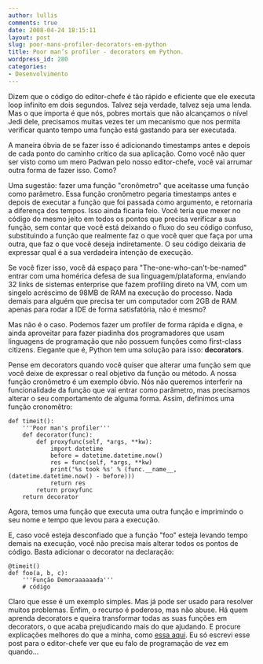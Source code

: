 ```yaml
---
author: lullis
comments: true
date: 2008-04-24 18:15:11
layout: post
slug: poor-mans-profiler-decorators-em-python
title: Poor man’s profiler - decorators em Python.
wordpress_id: 280
categories:
- Desenvolvimento
---
```


Dizem que o código do editor-chefe é tão rápido e eficiente que ele executa loop infinito em dois segundos. Talvez seja verdade, talvez seja uma lenda. Mas o que importa é que nós, pobres mortais que não alcançamos o nível Jedi dele, precisamos muitas vezes ter um mecanismo que nos permita verificar quanto tempo uma função está gastando para ser executada.

A maneira óbvia de se fazer isso é adicionando timestamps antes e depois de cada ponto do caminho crítico da sua aplicação. Como você não quer ser visto como um mero Padwan pelo nosso editor-chefe, você vai arrumar outra forma de fazer isso. Como?

Uma sugestão: fazer uma função "cronômetro" que aceitasse uma função como parâmetro. Essa função cronômetro pegaria timestamps antes e depois de executar a função que foi passada como argumento, e retornaria a diferença dos tempos. Isso ainda ficaria feio. Você teria que mexer no código do mesmo jeito em todos os pontos que precisa verificar a sua função, sem contar que você está deixando o fluxo do seu código confuso, substituindo a função que realmente faz o que você quer que faça por uma outra, que faz o que você deseja indiretamente. O seu código deixaria de expressar qual é a sua verdadeira intenção de execução.

Se você fizer isso, você dá espaço para "The-one-who-can't-be-named" entrar com uma homérica defesa de sua linguagem/plataforma, enviando 32 links de sistemas enterprise que fazem profiling direto na VM, com um singelo acréscimo de 98MB de RAM na execução do processo. Nada demais para alguém que precisa ter um computador com 2GB de RAM apenas para rodar a IDE de forma satisfatória, não é mesmo?

Mas não é o caso. Podemos fazer um profiler de forma rápida e digna, e ainda aproveitar para fazer piadinha dos programadores que usam linguagens de programação que não possuem funções como first-class citizens. Elegante que é, Python tem uma solução para isso: **decorators**.

Pense em decorators quando você quiser que alterar uma função sem que você deixe de expressar o real objetivo da função ou método.  A nossa função cronômetro é um exemplo óbvio. Nós não queremos interferir na funcionalidade da função que vai entrar como parâmetro, mas precisamos alterar o seu comportamento de alguma forma. Assim, definimos uma função cronomêtro:

    
    def timeit():
        '''Poor man's profiler'''
        def decorator(func):
            def proxyfunc(self, *args, **kw):
                import datetime
                before = datetime.datetime.now()
                res = func(self, *args, **kw)
                print('%s took %s' % (func.__name__, (datetime.datetime.now() - before)))
                return res
            return proxyfunc
        return decorator





Agora, temos uma função que executa uma outra função e imprimindo o seu nome e tempo que levou para a execução.

E, caso você esteja desconfiado que a função "foo" esteja levando tempo demais na execução, você não precisa mais alterar todos os pontos de código. Basta adicionar o decorator na declaração:

    
    @timeit()
    def foo(a, b, c):
        '''Função Demoraaaaaada'''
        # código





Claro que esse é um exemplo simples. Mas já pode ser usado para resolver muitos problemas. Enfim, o recurso é poderoso, mas não abuse. Há quem aprenda decorators e queira transformar todas as suas funções em decorators, o que acaba prejudicando mais do que ajudando. E procure explicações melhores do que a minha, como [essa aqui](http://avinashv.net/2008/04/python-decorators-syntactic-sugar/). Eu só escrevi esse post para o editor-chefe ver que eu falo de programação de vez em quando...
